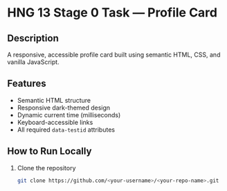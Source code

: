 # HNG 13 Stage 0 Task — Profile Card

## Description
A responsive, accessible profile card built using semantic HTML, CSS, and vanilla JavaScript.

## Features
- Semantic HTML structure
- Responsive dark-themed design
- Dynamic current time (milliseconds)
- Keyboard-accessible links
- All required `data-testid` attributes

## How to Run Locally
1. Clone the repository  
   ```bash
   git clone https://github.com/<your-username>/<your-repo-name>.git
